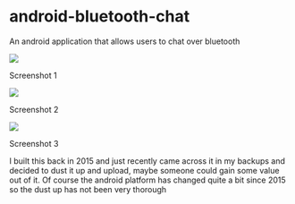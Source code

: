 # android-bluetooth-chat
An android application that allows users to chat over bluetooth

<link rel="stylesheet" type="text/css" media="all" href="https://raw.githubusercontent.com/mungujn/android-bluetooth-chat/master/static/style.css" />


<div>
    <div class="imgContainer">
            <img src="https://raw.githubusercontent.com/mungujn/android-bluetooth-chat/master/static/1.JPG"/>
            <p>Screenshot 1</p>
        </div>
        <div class="imgContainer">
            <img class="middle-img" src="https://raw.githubusercontent.com/mungujn/android-bluetooth-chat/master/static/old.JPG"/>
            <p>Screenshot 2</p>
        </div>
        <div class="imgContainer">
             <img src="https://raw.githubusercontent.com/mungujn/android-bluetooth-chat/master/static/old-list.JPG"/>
            <p>Screenshot 3</p>
        </div>
</div>

I built this back in 2015 and just recently came across it in my backups and decided to dust it up and upload, maybe someone could gain some value out of it.
Of course the android platform has changed quite a bit since 2015 so the dust up has not been very thorough
